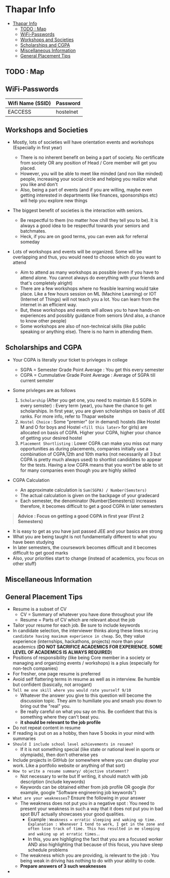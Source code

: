 # Thapar Info

- [Thapar Info](#thapar-info)
  - [TODO : Map](#todo--map)
  - [WiFi-Passwords](#wifi-passwords)
  - [Workshops and Societies](#workshops-and-societies)
  - [Scholarships and CGPA](#scholarships-and-cgpa)
  - [Miscellaneous Information](#miscellaneous-information)
  - [General Placement Tips](#general-placement-tips)

## TODO : Map

## WiFi-Passwords

| Wifi Name (SSID) | Password  |
| ---------------- | --------- |
| EACCESS          | hostelnet |

## Workshops and Societies

- Mostly, lots of societies will have orientation events and workshops (Especially in first year)

  - There is no inherent benefit on being a part of society. No certificate from society OR any position of Head / Core member will get you placed.
  - However, you will be able to meet like minded (and non like minded) people, increasing your social circle and helping you realize what you like and don't
  - Also, being a part of events (and if you are willing, maybe even getting interested in departments like finances, sponsorships etc) will help you explore new things

- The biggest benefit of societies is the interaction with seniors.

  - Be respectful to them (no matter how chill they tell you to be). It is always a good idea to be respectful towards your seniors and batchmates.
  - Heck, if you are on good terms, you can even ask for referral someday

- Lots of workshops and events will be organized. Some will be overlapping and thus, you would need to choose which do you want to attend
  - Aim to attend as many workshops as possible (even if you have to attend alone. You cannot always do everything with your friends and that's completely alright)
  - There are a few workshops where no feasible learning would take place. Like a few hours session on ML (Machine Learning) or IOT (Internet of Things) will not teach you a lot. You can learn from the internet in an efficient way.
  - But, these workshops and events will allows you to have hands-on experiences and possibly guidance from seniors (And also, a chance to know other people)
  - Some workshops are also of non-technical skills (like public speaking or anything else). There is no harm in attending them.

## Scholarships and CGPA

- Your CGPA is literally your ticket to privleges in college
  - SGPA = Semester Grade Point Average : You get this every semester
  - CGPA = Cummulative Grade Point Average : Average of SGPA till current semster
- Some privleges are as follows

  1. `Scholarship` (After you get one, you need to maintain 8.5 SGPA in every semster) : Every term (year), you have the chance to get scholarships. In first year, you are given scholarships on basis of JEE ranks. For more info, refer to Thapar website
  2. `Hostel Choice` : Some "premier" (or in demand) hostels (like Hostel M and O for boys and Hostel `<fill this later>` for girls) are allocated on basis of CGPA. Higher your CGPA, higher your chance of getting your desired hostel
  3. `Placement Shortlisting` : Lower CGPA can make you miss out many opportunities as during placements, companies initially use a combination of CGPA,12th and 10th marks (not necessarily all 3 but CGPA is pretty much always used) to shortlist candidates to appear for the tests. Having a low CGPA means that you won't be able to sit for many companies even though you are highly skilled

- CGPA Calculation
  - An approximate calculation is `Sum(SGPA) / Number(Semsters)`
  - The actual calculation is given on the backpage of your gradecard
  - Each semester, the denominator (Number(Semesters)) increases therefore, it becomes difficult to get a good CGPA in later semesters

> **Advice : Focus on getting a good CGPA in first year (First 2 Semesters)**

- It is easy to get as you have just passed JEE and your basics are strong
- What you are being taught is not fundamentally different to what you have been studying
- In later semesters, the coursework becomes difficult and it becomes difficult to get good marks
- Also, your priorities start to change (instead of academics, you focus on other stuff)

## Miscellaneous Information

## General Placement Tips

- Resume is a subset of CV
  - CV = Summary of whatever you have done throughout your life
  - Resume = Parts of CV which are relevant about the job
- Tailor your resume for each job. Be sure to include keywords
- In candidate selection, the interviewer thinks along these lines `Hiring candidate having maximum experience in cheap`. So, they value experience (internships, hackathons, projects) more than your academics (**DO NOT SACRIFICE ACADEMICS FOR EXPERIENCE. SOME LEVEL OF ACADEMICS IS ALWAYS REQUIRED**)
- Positions of responsibility (like being Core member in a society or managing and organizing events / workshops) is a plus (especially for non-tech companies)
- For fresher, one page resume is preferred
- Avoid self flattering terms in resume as well as in interview. Be humble but confident (basically, not arrogant)
- `Tell me one skill where you would rate yourself 9/10`
  - Whatever the answer you give to this question will become the discussion topic. They aim to humiliate you and smash you down to bring out the "real" you.
  - Be really careful on what you say on this. Be confident that this is something where they can't beat you.
  - **it should be relevant to the job profile**
- Do not repeat content in resume
- If reading is put on as a hobby, then have 5 books in your mind with summaries
- `Should I include school level achievements in resume?`
  - If it is not something special (like state or national level in sports or olympiads), then don't otherwise yes
- Include projects in GitHub (or somewhere where you can display your work. Like a portfolio website or anything of that sort)
- `How to write a resume summary/ objective statement?`
  - Not necessary to write but If writing, it should match with job description (include keywords)
  - Keywords can be obtained either from job profile OR google (for example, google "Software engineering job keywords")
- `What are your weaknesses`? Ensure the following in your answer
  - The weakness does not put you in a negative spot : You need to present your weakness in such a way that it does not put you in bad spot BUT actually showcases your good qualities.
    - Example : `Weakness = erratic sleeping and waking up time. Explanation : Whenever I tend to work, I get in the zone and often lose track of time. This has resulted in me sleeping and waking up at erratic times.`.
    - In this, you are highligting the fact that you are a focused worker AND also highlighting that because of this focus, you have sleep schedule problems
  - The weakness which you are providing, is relevant to the job : You being weak in driving has nothing to do with your ability to code.
  - **Prepare answers of 3 such weaknesses**
-
